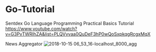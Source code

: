 # Go-Tutorial
Sentdex Go Language Programming Practical Basics Tutorial
https://www.youtube.com/watch?v=G3PvTWRIhZA&list=PLQVvvaa0QuDeF3hP0wQoSxpkqgRcgxMqX

News Aggregator
![2018-10-15 06_53_16-localhost_8000_agg](https://user-images.githubusercontent.com/3743560/46947233-2f06d600-d048-11e8-95fb-7fd4eaf4d109.png)

